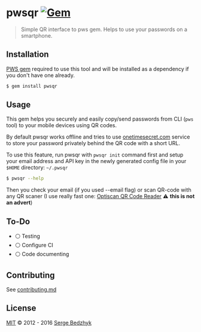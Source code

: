 # pwsqr [![Gem](https://img.shields.io/gem/v/formatador.svg)](https://rubygems.org/gems/pwsqr)

> Simple QR interface to pws gem. Helps to use your passwords on a smartphone.

## Installation

[PWS gem](https://github.com/janlelis/pws) required to use this tool and will be installed as a dependency if you don't have one already.

```sh
$ gem install pwsqr
```

## Usage

This gem helps you securely and easily copy/send passwords from CLI (`pws` tool) to your mobile devices using QR codes.

By default pwsqr works offline and tries to use [onetimesecret.com](https://onetimesecret.com) service to store your password privately behind the QR code with a short URL.

To use this feature, run pwsqr with `pwsqr init` command first and setup your email address and API key in the newly generated config file in your `$HOME` directory: `~/.pwsqr`

```sh
$ pwsqr --help
```

Then you check your email (if you used --email flag) or scan QR-code with any QR scaner (I use really fast one: [Optiscan QR Code Reader](https://itunes.apple.com/us/app/optiscan-qr-code-scanner-generator/id304099767) ⚠️ **this is not an advert**)

## To-Do

* ⚪️ Testing
* ⚪️ Configure CI
* ⚪️ Code documenting

## Contributing

See [contributing.md](./contributing.md)

## License

[MIT](./LICENSE) © 2012 - 2016 [Serge Bedzhyk](https://github.com/smileart)
